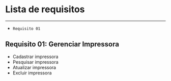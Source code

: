 # Lista de requisitos
---

- `Requisito 01`

## Requisito 01: Gerenciar Impressora
- Cadastrar impressora
- Pesquisar impressora
- Atualizar impressora
- Excluir impressora